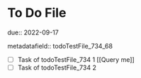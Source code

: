 # To Do File

due:: 2022-09-17

metadatafield:: todoTestFile_734\_68

- [ ] Task of todoTestFile_734 1 [[Query me]]
- [ ] Task of todoTestFile_734 2

